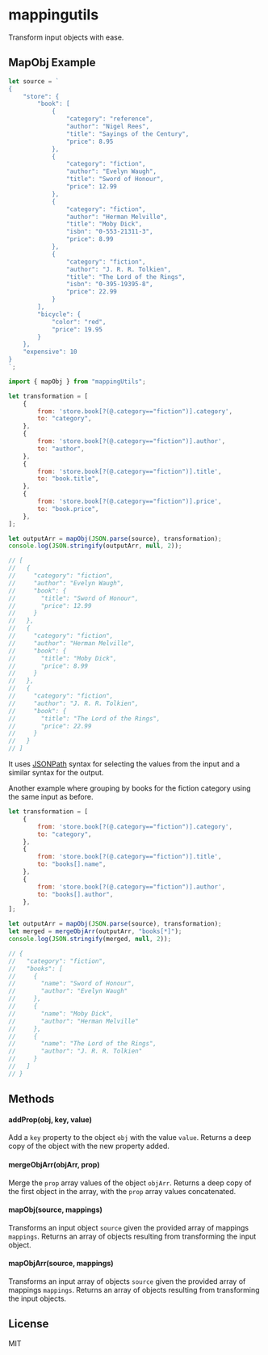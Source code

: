 # mappingutils

Transform input objects with ease.


## MapObj Example

```javascript
let source = `
{
    "store": {
        "book": [
            {
                "category": "reference",
                "author": "Nigel Rees",
                "title": "Sayings of the Century",
                "price": 8.95
            },
            {
                "category": "fiction",
                "author": "Evelyn Waugh",
                "title": "Sword of Honour",
                "price": 12.99
            },
            {
                "category": "fiction",
                "author": "Herman Melville",
                "title": "Moby Dick",
                "isbn": "0-553-21311-3",
                "price": 8.99
            },
            {
                "category": "fiction",
                "author": "J. R. R. Tolkien",
                "title": "The Lord of the Rings",
                "isbn": "0-395-19395-8",
                "price": 22.99
            }
        ],
        "bicycle": {
            "color": "red",
            "price": 19.95
        }
    },
    "expensive": 10
}
`;

import { mapObj } from "mappingUtils";

let transformation = [
    {
        from: 'store.book[?(@.category=="fiction")].category',
        to: "category",
    },
    {
        from: 'store.book[?(@.category=="fiction")].author',
        to: "author",
    },
    {
        from: 'store.book[?(@.category=="fiction")].title',
        to: "book.title",
    },
    {
        from: 'store.book[?(@.category=="fiction")].price',
        to: "book.price",
    },
];

let outputArr = mapObj(JSON.parse(source), transformation);
console.log(JSON.stringify(outputArr, null, 2));

// [
//   {
//     "category": "fiction",
//     "author": "Evelyn Waugh",
//     "book": {
//       "title": "Sword of Honour",
//       "price": 12.99
//     }
//   },
//   {
//     "category": "fiction",
//     "author": "Herman Melville",
//     "book": {
//       "title": "Moby Dick",
//       "price": 8.99
//     }
//   },
//   {
//     "category": "fiction",
//     "author": "J. R. R. Tolkien",
//     "book": {
//       "title": "The Lord of the Rings",
//       "price": 22.99
//     }
//   }
// ]

```
It uses [JSONPath](https://www.npmjs.com/package/jsonpath#jsonpath-syntax) syntax for selecting the values from the input and a similar syntax for the output.

Another example where grouping by books for the fiction category using the same input as before.

```javascript
let transformation = [
    {
        from: 'store.book[?(@.category=="fiction")].category',
        to: "category",
    },
    {
        from: 'store.book[?(@.category=="fiction")].title',
        to: "books[].name",
    },
    {
        from: 'store.book[?(@.category=="fiction")].author',
        to: "books[].author",
    },
];

let outputArr = mapObj(JSON.parse(source), transformation);
let merged = mergeObjArr(outputArr, "books[*]");
console.log(JSON.stringify(merged, null, 2));

// {
//   "category": "fiction",
//   "books": [
//     {
//       "name": "Sword of Honour",
//       "author": "Evelyn Waugh"
//     },
//     {
//       "name": "Moby Dick",
//       "author": "Herman Melville"
//     },
//     {
//       "name": "The Lord of the Rings",
//       "author": "J. R. R. Tolkien"
//     }
//   ]
// }

```


## Methods

#### addProp(obj, key, value)

Add a `key` property to the object `obj` with the value `value`. Returns a deep copy of the object with the new property added.

#### mergeObjArr(objArr, prop)

Merge the `prop` array values of  the object `objArr`.  Returns a deep copy of the first object in the array, with the `prop` array values concatenated.

#### mapObj(source, mappings)

Transforms an input object `source` given the provided array of mappings `mappings`.  Returns an array of objects resulting from transforming the input object.

#### mapObjArr(source, mappings)

 Transforms an input array of objects `source` given the provided array of mappings `mappings`. Returns an array of objects resulting from transforming the input objects.


## License

MIT
